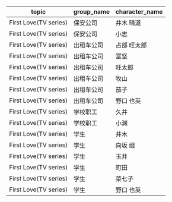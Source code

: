| topic | group_name | character_name |
| ----- | ---------- | -------------- |
| First Love(TV series) | 保安公司 | 井木 晴道 |
| First Love(TV series) | 保安公司 | 小志 |
| First Love(TV series) | 出租车公司 | 占部 旺太郎 |
| First Love(TV series) | 出租车公司 | 富坚 |
| First Love(TV series) | 出租车公司 | 旺太郎 |
| First Love(TV series) | 出租车公司 | 牧山 |
| First Love(TV series) | 出租车公司 | 茄子 |
| First Love(TV series) | 出租车公司 | 野口 也英 |
| First Love(TV series) | 学校职工 | 久井 |
| First Love(TV series) | 学校职工 | 小渊 |
| First Love(TV series) | 学生 | 井木 |
| First Love(TV series) | 学生 | 向坂 缀 |
| First Love(TV series) | 学生 | 玉井 |
| First Love(TV series) | 学生 | 町田 |
| First Love(TV series) | 学生 | 菜七子 |
| First Love(TV series) | 学生 | 野口 也英 |
